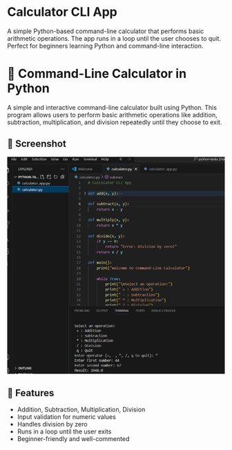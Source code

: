 # Calculator CLI App
A simple Python-based command-line calculator that performs basic arithmetic operations. The app runs in a loop until the user chooses to quit. Perfect for beginners learning Python and command-line interaction.


# 🧮 Command-Line Calculator in Python

A simple and interactive command-line calculator built using Python. This program allows users to perform basic arithmetic operations like addition, subtraction, multiplication, and division repeatedly until they choose to exit.

## 📸 Screenshot
![Command-Line Calculator](Screenshot.png)

## 🔧 Features

- Addition, Subtraction, Multiplication, Division
- Input validation for numeric values
- Handles division by zero
- Runs in a loop until the user exits
- Beginner-friendly and well-commented
